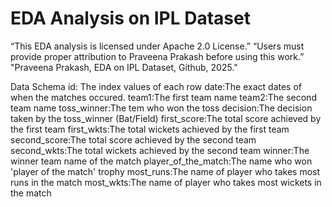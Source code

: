 # EDA Analysis on IPL Dataset

“This EDA analysis is licensed under Apache 2.0 License.”
“Users must provide proper attribution to Praveena Prakash before using this work.”
"Praveena Prakash, EDA on IPL Dataset, Github, 2025."

Data Schema id:
The index values of each row date:The exact dates of when the matches occured. 
team1:The first team name 
team2:The second team name 
toss_winner:The tem who won the toss 
decision:The decision taken by the toss_winner (Bat/Field) 
first_score:The total score achieved by the first team 
first_wkts:The total wickets achieved by the first team 
second_score:The total score achieved by the second team 
second_wkts:The total wickets achieved by the second team 
winner:The winner team name of the match 
player_of_the_match:The name who won 'player of the match' trophy 
most_runs:The name of player who takes most runs in the match 
most_wkts:The name of player who takes most wickets in the match
